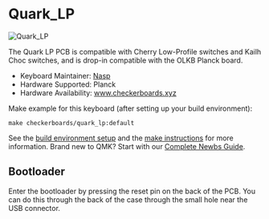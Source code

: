 # Quark_LP

![Quark_LP](https://i.imgur.com/EgdbzxE.png)

The Quark LP PCB is compatible with Cherry Low-Profile switches and Kailh Choc switches, and is drop-in compatible with the OLKB Planck board. 

* Keyboard Maintainer: [Nasp](https://github.com/npspears)
* Hardware Supported: Planck
* Hardware Availability: www.checkerboards.xyz

Make example for this keyboard (after setting up your build environment):

    make checkerboards/quark_lp:default

See the [build environment setup](https://docs.qmk.fm/#/getting_started_build_tools) and the [make instructions](https://docs.qmk.fm/#/getting_started_make_guide) for more information. Brand new to QMK? Start with our [Complete Newbs Guide](https://docs.qmk.fm/#/newbs).

## Bootloader
Enter the bootloader by pressing the reset pin on the back of the PCB. You can do this through the back of the case through the small hole near the USB connector. 
